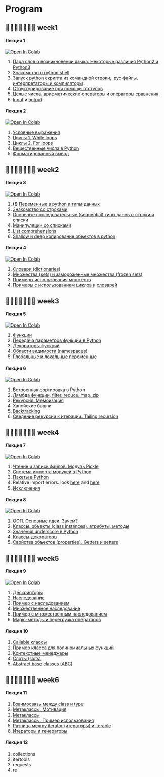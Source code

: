 # Program

## 🐍🐍🐍🐍🐍🐍🐍 week1

   #### Лекция 1
   
 
  [![Open In Colab](https://colab.research.google.com/assets/colab-badge.svg)](https://colab.research.google.com/github/justalge/another_python_totorial/blob/main/week1/Lecture_1_arithmetics.ipynb)
  
  1. [Пара слов о возникновении языка. Некоторые различия Python2 и Python3](https://www.python-course.eu/python3_history_and_philosophy.php)
  2. [Знакомство с python shell](https://www.python-course.eu/python3_interactive.php)
  3. [Запуск python скрипта из командной строки, .pyc файлы, интерпретаторы и компиляторы](https://www.python-course.eu/python3_execute_script.php)
  4. [Структурирование при помощи отступов](https://www.python-course.eu/python3_blocks.php)
  5. [Целые числа, арифметические операторы и операторы сравнения](https://www.python-course.eu/python3_operators.php)
  6. [Input](https://www.python-course.eu/python3_input.php) и [output](https://www.python-course.eu/python3_print.php)

   #### Лекция 2
   
  [![Open In Colab](https://colab.research.google.com/assets/colab-badge.svg)](https://colab.research.google.com/github/justalge/another_python_totorial/blob/main/week1/Lecture_2_if_for_while_float_formatted_output.ipynb)
  
  1. [Условные выражения](https://www.python-course.eu/python3_conditional_statements.php)
  2. [Циклы 1. While loops](https://www.python-course.eu/python3_loops.php)
  3. [Циклы 2. For loops](https://www.python-course.eu/python3_for_loop.php)
  4. [Вещественные числа в Python](https://tirinox.ru/float-python/)
  5. [Форматированный вывод](https://www.python-course.eu/python3_formatted_output.php)

## 🐍🐍🐍🐍🐍🐍🐍 week2

   #### Лекция 3

  [![Open In Colab](https://colab.research.google.com/assets/colab-badge.svg)](https://colab.research.google.com/github/justalge/another_python_totorial/blob/main/week2/Lecture_3_types_sequential_copy.ipynb)
   
  1. **(!)** [Переменные в python и типы данных](https://www.python-course.eu/python3_variables.php)
  2. [Знакомство со строками](https://www.python-course.eu/python3_variables.php)
  3. [Основные последовательные (sequential) типы данных: строки и списки](https://www.python-course.eu/python3_sequential_data_types.php)
  4. [Манипуляции со списками](https://www.python-course.eu/python3_list_manipulation.php)
  6. [List comprehensions](https://www.python-course.eu/python3_list_comprehension.php)
  7. [Shallow и deep копирование объектов в python](https://www.python-course.eu/python3_deep_copy.php)
 
   #### Лекция 4
   
  [![Open In Colab](https://colab.research.google.com/assets/colab-badge.svg)](https://colab.research.google.com/github/justalge/another_python_totorial/blob/main/week2/Lecture_4_dictionaries_and_sets.ipynb)
    
  1. [Словари (dictionaries)](https://www.python-course.eu/python3_dictionaries.php)
  2. [Множества (sets) и замороженные множества (frozen sets)](https://www.python-course.eu/python3_sets_frozensets.php)
  3. [Примеры использования множеств](https://www.python-course.eu/python_sets_example.php)
  4. [Примеры с использованием циклов и словарей](https://www.python-course.eu/working_with_python_dictionaries.php)

## 🐍🐍🐍🐍🐍🐍🐍 week3

   #### Лекция 5
   
  [![Open In Colab](https://colab.research.google.com/assets/colab-badge.svg)](https://colab.research.google.com/github/justalge/another_python_totorial/blob/main/week3/Lecture_5_functions_namespaces.ipynb)
  
  1. [Функции](https://www.python-course.eu/python3_functions.php)
  2. [Передача параметров функции в Python](https://www.python-course.eu/python3_passing_arguments.php)
  3. [Декораторы функций](https://www.python-course.eu/python3_decorators.php)
  4. [Области видимости (namespaces)](https://www.python-course.eu/python3_namespaces.php)
  5. [Глобальные и локальные переменные](https://www.python-course.eu/python3_global_vs_local_variables.php)   
      
   #### Лекция 6
  
  [![Open In Colab](https://colab.research.google.com/assets/colab-badge.svg)](https://colab.research.google.com/github/justalge/another_python_totorial/blob/main/week3/Lecture_6_lambda_recursion.ipynb)
  
  1. Встроенная сортировка в Python
  2. [Лямбда функции, filter, reduce, map, zip](https://www.python-course.eu/python3_lambda.php)   
  3. [Рекурсия. Мемоизация](https://www.python-course.eu/python3_recursive_functions.php)
  4. Ханойские башни
  5. [Backtracking](https://leetcode.com/explore/learn/card/recursion-ii/472/backtracking/)
  6. [Сведение рекурсии к итерации. Tailing recursion](https://leetcode.com/explore/learn/card/recursion-ii/503/recursion-to-iteration/) 

## 🐍🐍🐍🐍🐍🐍🐍 week4
      
   #### Лекция 7
  
  [![Open In Colab](https://colab.research.google.com/assets/colab-badge.svg)](https://colab.research.google.com/github/justalge/another_python_totorial/blob/main/week4/Lecture_7_files_packages_exceptions.ipynb)
  
  1. [Чтение и запись файлов. Модуль Pickle](https://www.python-course.eu/python3_file_management.php)
  2. [Система импорта модулей в Python](https://www.python-course.eu/python3_modules_and_modular_programming.php)
  3. [Пакеты в Python](https://www.python-course.eu/python3_packages.php)
  4. Relative import errors: look [here](https://napuzba.com/a/import-error-relative-no-parent) and [here](https://iq-inc.com/importerror-attempted-relative-import/)
  6. [Исключения](https://www.python-course.eu/python3_exception_handling.php)
   
   #### Лекция 8   
  
  [![Open In Colab](https://colab.research.google.com/assets/colab-badge.svg)](https://colab.research.google.com/github/justalge/another_python_totorial/blob/main/week4/Lecture_8_OOP.ipynb)
  
  1. [ООП. Основные идеи. Зачем?](https://www.python-course.eu/python3_object_oriented_programming.php)
  2. [Классы, объекты (class instances), атрибуты, методы](https://www.python-course.eu/python3_class_and_instance_attributes.php)
  3. [Значения underscore в Python](https://dbader.org/blog/meaning-of-underscores-in-python)
  4. [Классы-декораторы](https://www.python-course.eu/python3_decorators.php)
  5. [Свойства объектов (properties). Getters и setters](https://www.python-course.eu/python3_properties.php)

## 🐍🐍🐍🐍🐍🐍🐍 week5

   #### Лекция 9
   
  [![Open In Colab](https://colab.research.google.com/assets/colab-badge.svg)](https://colab.research.google.com/github/justalge/another_python_tutorial/blob/main/week5/Lecture_9_descriptors_inheritance_ipynb.ipynb)
  
  1. [Дескрипторы](https://www.python-course.eu/python3_descriptors.php)
  2. [Наследование](https://www.python-course.eu/python3_inheritance.php)
  3. [Пример с наследованием](https://www.python-course.eu/python3_inheritance_example.php)  
  4. [Множественное наследование](https://www.python-course.eu/python3_multiple_inheritance.php)
  5. [Пример с множественным наследованием](https://www.python-course.eu/python3_multiple_inheritance_example.php)
  6. [Magic-методы и перегрузка операторов](https://www.python-course.eu/python3_magic_methods.php)

 
   #### Лекция 10

  1. [Callable классы](https://www.python-course.eu/callable_instances.php)
  2. [Пример класса для полиномиальных функций](https://www.python-course.eu/polynomial_class_in_python.php)
  3. [Контекстные менеджеры](https://www.geeksforgeeks.org/context-manager-in-python)
  4. [Слоты (slots)](https://www.python-course.eu/python3_slots.php)
  5. [Abstract base classes (ABC)](https://www.python-course.eu/python3_abstract_classes.php)

## 🐍🐍🐍🐍🐍🐍🐍 week6

   #### Лекция 11

  1. [Взаимосвязь между class и type](https://www.python-course.eu/python3_classes_and_type.php)
  2. [Метаклассы. Мотивация](https://www.python-course.eu/python3_road_to_metaclasses.php)
  3. [Метаклассы](https://www.python-course.eu/python3_metaclasses.php)
  4. [Метаклассы. Пример использования](https://www.python-course.eu/python3_count_function_calls.php)
  5. [Разница между iterator (итераторы) и iterable](https://www.python-course.eu/python3_iterable_iterator.php)
  6. [Итераторы и генераторы](https://www.python-course.eu/python3_generators.php)
      
   #### Лекция 12
   
  1. collections
  2. itertools
  3. requests
  4. re
